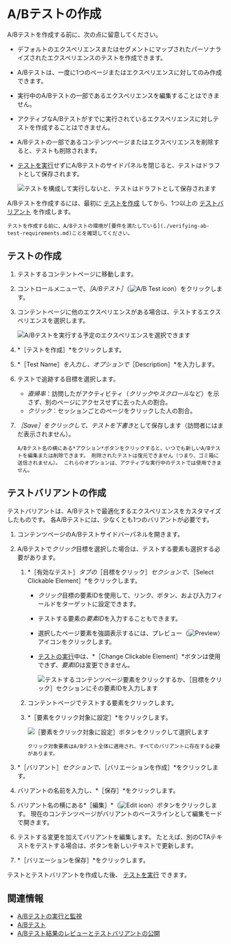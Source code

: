 # A/Bテストの作成

A/Bテストを作成する前に、次の点に留意してください。

- デフォルトのエクスペリエンスまたはセグメントにマップされたパーソナライズされたエクスペリエンスのテストを作成できます。
- A/Bテストは、一度に1つのページまたはエクスペリエンスに対してのみ作成できます。
- 実行中のA/Bテストの一部であるエクスペリエンスを編集することはできません。
- アクティブなA/Bテストがすでに実行されているエクスペリエンスに対しテストを作成することはできません。
- A/Bテストの一部であるコンテンツページまたはエクスペリエンスを削除すると、テストも削除されます。
- [テストを実行](./running-and-monitoring-ab-tests.md)せずにA/Bテストのサイドパネルを閉じると、テストはドラフトとして保存されます。

   ![テストを構成して実行しないと、テストはドラフトとして保存されます](./creating-ab-tests/images/05.png)

A/Bテストを作成するには、最初に [テストを作成](#creating-the-test) してから、1つ以上の [テストバリアント](#creating-the-test-variant) を作成します。

```{important}
テストを作成する前に、A/Bテストの環境が[要件を満たしている](./verifying-ab-test-requirements.md)ことを確認してください。
```

## テストの作成

1. テストするコンテントページに移動します。
1. コントロールメニューで、*［A/Bテスト］*（![A/B Test icon](../../../images/icon-ab-testing.png)）をクリックします。
1. コンテントページに他のエクスペリエンスがある場合は、テストするエクスペリエンスを選択します。

   ![A/Bテストを実行する予定のエクスペリエンスを選択できます](./creating-ab-tests/images/04.png)

1. *［テストを作成］*をクリックします。
1. *［Test Name］*を入力し、オプションで*［Description］*を入力します。
1. テストで追跡する目標を選択します。

   - *直帰率*：訪問したがアクティビティ（*クリック*や*スクロール*など）を示さず、別のページにアクセスせずに去った人の割合。
   - *クリック*：セッションごとのページをクリックした人の割合。

1. *［Save］*をクリックして、テストを*下書き*として保存します（訪問者にはまだ表示されません）。

    ```{note}
    A/Bテスト名の横にある*アクション*ボタンをクリックすると、いつでも新しいA/Bテストを編集または削除できます。 削除されたテストは復元できません（つまり、ゴミ箱に送信されません）。 これらのオプションは、アクティブな実行中のテストでは使用できません。
    ```

## テストバリアントの作成

テストバリアントは、A/Bテストで最適化するエクスペリエンスをカスタマイズしたものです。 各A/Bテストには、少なくとも1つのバリアントが必要です。

1. コンテンツページのA/Bテストサイドバーパネルを開きます。
1. A/Bテストで*クリック*目標を選択した場合は、テストする要素も選択する必要があります。
    1. *［有効なテスト］*タブの*［目標をクリック］*セクションで、*［Select Clickable Element］*をクリックします。

         - *クリック*目標の要素IDを使用して、リンク、ボタン、および入力フィールドをターゲットに設定できます。
         - テストする要素の*要素ID*を入力することもできます。
         - 選択したページ要素を強調表示するには、プレビュー（![Preview](../../../images/icon-preview.png)）アイコンをクリックします。
         - [テストの実行](./running-and-monitoring-ab-tests.md)中は、*［Change Clickable Element］*ボタンは使用できず、*要素ID*は変更できません。

            ![テストするコンテンツページ要素をクリックするか、［目標をクリック］セクションにその要素IDを入力します](./creating-ab-tests/images/03.png)

    1. コンテントページでテストする要素をクリックします。
    1. *［要素をクリック対象に設定］*をクリックします。

        ![［要素をクリック対象に設定］ボタンをクリックして選択します](./creating-ab-tests/images/01.png)

         ```{note}
         クリック対象要素はA/Bテスト全体に適用され、すべてのバリアントに存在する必要があります。
         ```

1. *［バリアント］*セクションで、*［バリエーションを作成］*をクリックします。
1. バリアントの名前を入力し、*［保存］*をクリックします。
1. バリアント名の横にある*［編集］*（![Edit icon](../../../images/icon-edit.png)）ボタンをクリックします。 現在のコンテンツページがバリアントのベースラインとして編集モードで開きます。

1. テストする変更を加えてバリアントを編集します。 たとえば、別のCTAテキストをテストする場合は、ボタンを新しいテキストで更新します。
1. *［バリエーションを保存］*をクリックします。

テストとテストバリアントを作成した後、 [テストを実行](./running-and-monitoring-ab-tests) できます。

## 関連情報

- [A/Bテストの実行と監視](./running-and-monitoring-ab-tests)
- [A/Bテスト](./ab-testing.md)
- [A/Bテスト結果のレビューとテストバリアントの公開](./reviewing-ab-test-results-and-publishing-test-variants.md)
